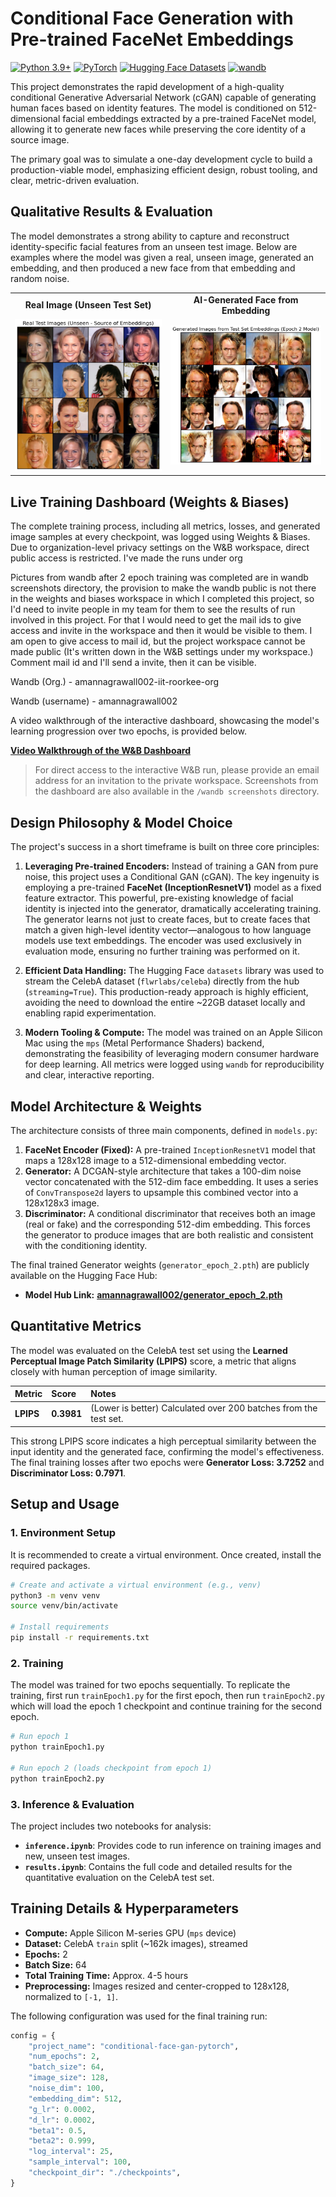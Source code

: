 # Conditional Face Generation with Pre-trained FaceNet Embeddings

[![Python 3.9+](https://img.shields.io/badge/python-3.9+-blue.svg)](https://www.python.org/downloads/)
[![PyTorch](https://img.shields.io/badge/PyTorch-%23EE4C2C.svg?style=flat&logo=PyTorch&logoColor=white)](https://pytorch.org/)
[![Hugging Face Datasets](https://img.shields.io/badge/%F0%9F%A4%97%20Hugging%20Face-Datasets-yellow)](https://huggingface.co/datasets)
[![wandb](https://img.shields.io/badge/wandb-visualize-yellowgreen)](https://wandb.ai)

This project demonstrates the rapid development of a high-quality conditional Generative Adversarial Network (cGAN) capable of generating human faces based on identity features. The model is conditioned on 512-dimensional facial embeddings extracted by a pre-trained FaceNet model, allowing it to generate new faces while preserving the core identity of a source image.

The primary goal was to simulate a one-day development cycle to build a production-viable model, emphasizing efficient design, robust tooling, and clear, metric-driven evaluation.

## Qualitative Results & Evaluation

The model demonstrates a strong ability to capture and reconstruct identity-specific facial features from an unseen test image. Below are examples where the model was given a real, unseen image, generated an embedding, and then produced a new face from that embedding and random noise.

<table>
  <tr align="center">
    <td><b>Real Image (Unseen Test Set)</b></td>
    <td><b>AI-Generated Face from Embedding</b></td>
  </tr>
  <tr align="center">
    <td>
      <img src="./assets/realTestImageUnseen.png" alt="Real Unseen Test Image" width="300">
    </td>
    <td>
      <img src="./assets/generatedImageFromTestSetEmbedding.png" alt="Generated Image" width="300">
    </td>
  </tr>
</table>

## Live Training Dashboard (Weights & Biases)

The complete training process, including all metrics, losses, and generated image samples at every checkpoint, was logged using Weights & Biases. Due to organization-level privacy settings on the W&B workspace, direct public access is restricted. I've made the runs under org

Pictures from wandb after 2 epoch training was completed are in wandb screenshots directory, the provision to make the wandb public is not there in the weights and biases workspace in which I completed this project, so I'd need to invite people in my team for them to see the results of run involved in this project. For that I would need to get the mail ids to give access and invite in the workspace and then it would be visible to them. I am open to give access to mail id, but the project workspace cannot be made public (It's written down in the W&B settings under my workspace.) Comment mail id and I'll send a invite, then it can be visible.

Wandb (Org.) - amannagrawall002-iit-roorkee-org

Wandb (username) - amannagrawall002

A video walkthrough of the interactive dashboard, showcasing the model's learning progression over two epochs, is provided below.

[**Video Walkthrough of the W&B Dashboard**](https://www.loom.com/share/786e7cd321924bc3b46da82175989113?sid=7c7c0c10-df79-489c-b9ab-e55b6709dc4a)

> For direct access to the interactive W&B run, please provide an email address for an invitation to the private workspace. Screenshots from the dashboard are also available in the `/wandb screenshots` directory.

## Design Philosophy & Model Choice

The project's success in a short timeframe is built on three core principles:

1.  **Leveraging Pre-trained Encoders:** Instead of training a GAN from pure noise, this project uses a Conditional GAN (cGAN). The key ingenuity is employing a pre-trained **FaceNet (InceptionResnetV1)** model as a fixed feature extractor. This powerful, pre-existing knowledge of facial identity is injected into the generator, dramatically accelerating training. The generator learns not just to create faces, but to create faces that match a given high-level identity vector—analogous to how language models use text embeddings. The encoder was used exclusively in evaluation mode, ensuring no further training was performed on it.

2.  **Efficient Data Handling:** The Hugging Face `datasets` library was used to stream the CelebA dataset (`flwrlabs/celeba`) directly from the hub (`streaming=True`). This production-ready approach is highly efficient, avoiding the need to download the entire ~22GB dataset locally and enabling rapid experimentation.

3.  **Modern Tooling & Compute:** The model was trained on an Apple Silicon Mac using the `mps` (Metal Performance Shaders) backend, demonstrating the feasibility of leveraging modern consumer hardware for deep learning. All metrics were logged using `wandb` for reproducibility and clear, interactive reporting.

## Model Architecture & Weights

The architecture consists of three main components, defined in `models.py`:

1.  **FaceNet Encoder (Fixed):** A pre-trained `InceptionResnetV1` model that maps a 128x128 image to a 512-dimensional embedding vector.
2.  **Generator:** A DCGAN-style architecture that takes a 100-dim noise vector concatenated with the 512-dim face embedding. It uses a series of `ConvTranspose2d` layers to upsample this combined vector into a 128x128x3 image.
3.  **Discriminator:** A conditional discriminator that receives both an image (real or fake) and the corresponding 512-dim embedding. This forces the generator to produce images that are both realistic and consistent with the conditioning identity.

The final trained Generator weights (`generator_epoch_2.pth`) are publicly available on the Hugging Face Hub:
* **Model Hub Link:** [**amannagrawall002/generator_epoch_2.pth**](https://huggingface.co/amannagrawall002/generator_epoch_2.pth/tree/main)

## Quantitative Metrics

The model was evaluated on the CelebA test set using the **Learned Perceptual Image Patch Similarity (LPIPS)** score, a metric that aligns closely with human perception of image similarity.

| Metric | Score | Notes |
| :--- | :--- | :--- |
| **LPIPS** | **0.3981** | (Lower is better) Calculated over 200 batches from the test set. |

This strong LPIPS score indicates a high perceptual similarity between the input identity and the generated face, confirming the model's effectiveness. The final training losses after two epochs were **Generator Loss: 3.7252** and **Discriminator Loss: 0.7971**.

## Setup and Usage

### 1. Environment Setup

It is recommended to create a virtual environment. Once created, install the required packages.

```bash
# Create and activate a virtual environment (e.g., venv)
python3 -m venv venv
source venv/bin/activate

# Install requirements
pip install -r requirements.txt
````

### 2\. Training

The model was trained for two epochs sequentially. To replicate the training, first run `trainEpoch1.py` for the first epoch, then run `trainEpoch2.py` which will load the epoch 1 checkpoint and continue training for the second epoch.

```bash
# Run epoch 1
python trainEpoch1.py

# Run epoch 2 (loads checkpoint from epoch 1)
python trainEpoch2.py
```

### 3\. Inference & Evaluation

The project includes two notebooks for analysis:

  * **`inference.ipynb`**: Provides code to run inference on training images and new, unseen test images.
  * **`results.ipynb`**: Contains the full code and detailed results for the quantitative evaluation on the CelebA test set.

## Training Details & Hyperparameters

  * **Compute:** Apple Silicon M-series GPU (`mps` device)
  * **Dataset:** CelebA `train` split (\~162k images), streamed
  * **Epochs:** 2
  * **Batch Size:** 64
  * **Total Training Time:** Approx. 4-5 hours
  * **Preprocessing:** Images resized and center-cropped to 128x128, normalized to `[-1, 1]`.

The following configuration was used for the final training run:

```python
config = {
    "project_name": "conditional-face-gan-pytorch",
    "num_epochs": 2,
    "batch_size": 64,
    "image_size": 128,
    "noise_dim": 100,
    "embedding_dim": 512,
    "g_lr": 0.0002,
    "d_lr": 0.0002,
    "beta1": 0.5,
    "beta2": 0.999,
    "log_interval": 25,
    "sample_interval": 100,
    "checkpoint_dir": "./checkpoints",
}
```
